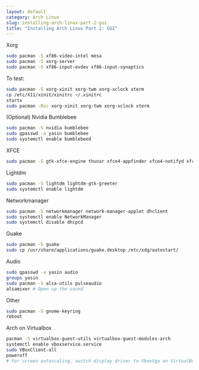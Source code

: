 ```yaml
---
layout: default
category: Arch Linux
slug: installing-arch-linux-part-2-gui
title: "Installing Arch Linux Part 2: GUI"
---
```


Xorg
```sh
sudo pacman -S xf86-video-intel mesa
sudo pacman -S xorg-server
sudo pacman -S xf86-input-evdev xf86-input-synaptics
```

To test:
```sh
sudo pacman -S xorg-xinit xorg-twm xorg-xclock xterm
cp /etc/X11/xinit/xinitrc ~/.xinitrc
startx
sudo pacman -Rsc xorg-xinit xorg-twm xorg-xclock xterm
```

(Optional) Nvidia Bumblebee
```sh
sudo pacman -S nvidia bumblebee
sudo gpasswd -a yasin bumblebee
sudo systemctl enable bumblebeed
```

XFCE
```sh
sudo pacman -S gtk-xfce-engine thunar xfce4-appfinder xfce4-notifyd xfce4-panel xfce4-session xfce4-settings xfconf xfdesktop xfwm4
```

Lightdm
```sh
sudo pacman -S lightdm lightdm-gtk-greeter
sudo systemctl enable lightdm
```

Networkmanager
```sh
sudo pacman -S networkmanager network-manager-applet dhclient
sudo systemctl enable NetworkManager
sudo systemctl disable dhcpcd
```

Guake
```sh
sudo pacman -S guake
sudo cp /usr/share/applications/guake.desktop /etc/xdg/autostart/
```

Audio
```sh
sudo gpasswd -a yasin audio
groups yasin
sudo pacman -S alsa-utils pulseaudio
alsamixer # Open up the sound
```

Other
```sh
sudo pacman -S gnome-keyring
reboot
```

Arch on Virtualbox
```sh
pacman -S virtualbox-guest-utils virtualbox-guest-modules-arch
systemctl enable vboxservice.service
sudo VBoxClient-all
poweroff
# For screen autoscaling, switch display driver to VboxVga on VirtualBox
```
